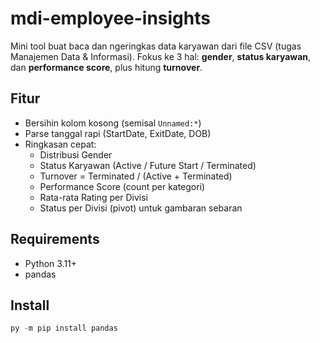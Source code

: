 # mdi-employee-insights

Mini tool buat baca dan ngeringkas data karyawan dari file CSV (tugas Manajemen Data & Informasi). 
Fokus ke 3 hal: **gender**, **status karyawan**, dan **performance score**, plus hitung **turnover**.

## Fitur
- Bersihin kolom kosong (semisal `Unnamed:*`)
- Parse tanggal rapi (StartDate, ExitDate, DOB)
- Ringkasan cepat:
  - Distribusi Gender
  - Status Karyawan (Active / Future Start / Terminated)
  - Turnover = Terminated / (Active + Terminated)
  - Performance Score (count per kategori)
  - Rata-rata Rating per Divisi
  - Status per Divisi (pivot) untuk gambaran sebaran

## Requirements
- Python 3.11+
- pandas

## Install
```powershell
py -m pip install pandas
